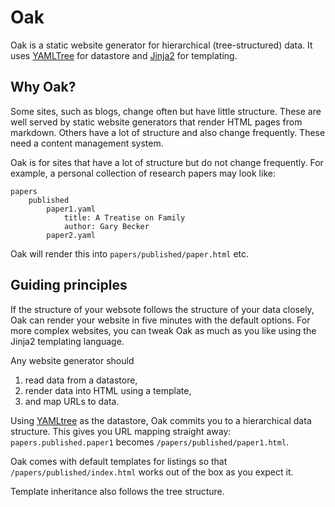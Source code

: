 Oak
===

Oak is a static website generator for hierarchical (tree-structured) data. It uses [YAMLTree][] for datastore and [Jinja2][] for templating.

Why Oak?
--------

Some sites, such as blogs, change often but have little structure. These are well served by static website generators that render HTML pages from markdown. Others have a lot of structure and also change frequently. These need a content management system.

Oak is for sites that have a lot of structure but do not change frequently. For example, a personal collection of research papers may look like:

	papers
		published
			paper1.yaml
				title: A Treatise on Family
				author: Gary Becker
			paper2.yaml

Oak will render this into `papers/published/paper.html` etc.

Guiding principles
------------------

If the structure of your websote follows the structure of your data closely, Oak can render your website in five minutes with the default options. For more complex websites, you can tweak Oak as much as you like using the Jinja2 templating language.

Any website generator should

1. read data from a datastore,
2. render data into HTML using a template,
3. and map URLs to data.

Using [YAMLtree][] as the datastore, Oak commits you to a hierarchical data structure. This gives you URL mapping straight away: `papers.published.paper1` becomes `/papers/published/paper1.html`. 

Oak comes with default templates for listings so that `/papers/published/index.html` works out of the box as you expect it.

Template inheritance also follows the tree structure.


[YAMLTree]: https://github.com/korenmiklos/yamltree
[Jinja2]: http://jinja.pocoo.org/docs/


